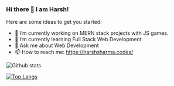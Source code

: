 ### Hi there 👋 I am Harsh!

Here are some ideas to get you started:

- 🔭 I’m currently working on MERN stack projects with JS games.
- 🌱 I’m currently learning Full Stack Web Development
- 💬 Ask me about Web Development
- 📫 How to reach me: https://harshsharma.codes/

![Github stats](https://github-readme-stats.vercel.app/api?username=harshsharma2210)

[![Top Langs](https://github-readme-stats.vercel.app/api/top-langs/?username=harshsharma2210)](https://github.com/anuraghazra/github-readme-stats)
